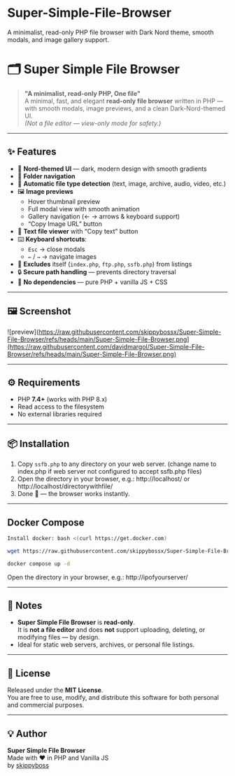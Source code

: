 # Super-Simple-File-Browser
A minimalist, read-only PHP file browser with Dark Nord theme, smooth modals, and image gallery support.


# 🗂️ Super Simple File Browser

> **"A minimalist, read-only PHP, One file"**  
> A minimal, fast, and elegant **read-only file browser** written in PHP — with smooth modals, image previews, and a clean Dark-Nord-themed UI.  
> *(Not a file editor — view-only mode for safety.)*

---

## ✨ Features

- 🎨 **Nord-themed UI** — dark, modern design with smooth gradients  
- 📁 **Folder navigation**
- 🧩 **Automatic file type detection** (text, image, archive, audio, video, etc.)  
- 🖼️ **Image previews**  
  - Hover thumbnail preview  
  - Full modal view with smooth animation  
  - Gallery navigation (← → arrows & keyboard support)  
  - “Copy Image URL” button  
- 📝 **Text file viewer** with “Copy text” button  
- ⌨️ **Keyboard shortcuts**:  
  - `Esc` → close modals  
  - `←` / `→` → navigate images  
- 🚫 **Excludes** itself (`index.php`, `ftp.php`, `ssfb.php`) from listings  
- 🔒 **Secure path handling** — prevents directory traversal  
- 💾 **No dependencies** — pure PHP + vanilla JS + CSS  

---

## 🖼️ Screenshot

![preview](https://raw.githubusercontent.com/skippybossx/Super-Simple-File-Browser/refs/heads/main/Super-Simple-File-Browser.png](https://raw.githubusercontent.com/davidmargol/Super-Simple-File-Browser/refs/heads/main/Super-Simple-File-Browser.png)  


---

## ⚙️ Requirements

- PHP **7.4+** (works with PHP 8.x)  
- Read access to the filesystem  
- No external libraries required  

---

## 📦 Installation

1. Copy `ssfb.php` to any directory on your web server. (change name to index.php if web server not configured to accept ssfb.php files)  
2. Open the directory in your browser, e.g.:  http://localhost/ or http://localhost/directorywithfile/
3. Done 🎉 — the browser works instantly.

---

## Docker Compose

```bash
Install docker: bash <(curl https://get.docker.com)
```
```bash
wget https://raw.githubusercontent.com/skippybossx/Super-Simple-File-Browser/refs/heads/main/docker-compose.yml
```
```bash
docker compose up -d
```

Open the directory in your browser, e.g.:  http://ipofyourserver/

---

## 🧠 Notes

- **Super Simple File Browser** is **read-only**.  
  It is **not a file editor** and does **not** support uploading, deleting, or modifying files — by design.  
- Ideal for static web servers, archives, or personal file listings.  

---


## 📜 License

Released under the **MIT License**.  
You are free to use, modify, and distribute this software for both personal and commercial purposes.

---

## 💡 Author

**Super Simple File Browser**  
Made with ❤️ in PHP and Vanilla JS  
by [skippyboss](https://github.com/skippybossx)
